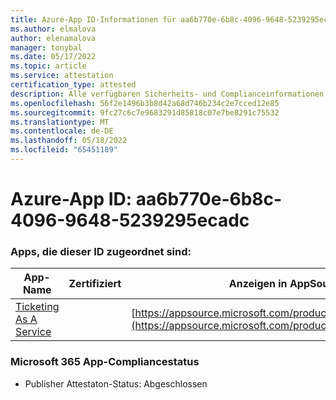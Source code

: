 ```yaml
---
title: Azure-App ID-Informationen für aa6b770e-6b8c-4096-9648-5239295ecadc
ms.author: elmalova
author: elenamalova
manager: tonybal
ms.date: 05/17/2022
ms.topic: article
ms.service: attestation
certification_type: attested
description: Alle verfügbaren Sicherheits- und Complianceinformationen für aa6b770e-6b8c-4096-9648-5239295ecadc.
ms.openlocfilehash: 56f2e1496b3b8d42a68d746b234c2e7cced12e85
ms.sourcegitcommit: 9fc27c6c7e9683291d85818c07e7be8291c75532
ms.translationtype: MT
ms.contentlocale: de-DE
ms.lasthandoff: 05/18/2022
ms.locfileid: "65451189"
---
```

# <a name="azure-app-id-aa6b770e-6b8c-4096-9648-5239295ecadc"></a>Azure-App ID: aa6b770e-6b8c-4096-9648-5239295ecadc


### <a name="apps-associated-with-this-id"></a>Apps, die dieser ID zugeordnet sind:
| **App-Name** | **Zertifiziert** | **Anzeigen in AppSource** |
|--------------|---------------|-----------------------|
| [Ticketing As A Service](../forward/WA200003945.md) |  | [https://appsource.microsoft.com/product/office/WA200003945](https://appsource.microsoft.com/product/office/WA200003945) |

### <a name="microsoft-365-app-compliance-status"></a>Microsoft 365 App-Compliancestatus
- Publisher Attestaton-Status: Abgeschlossen
